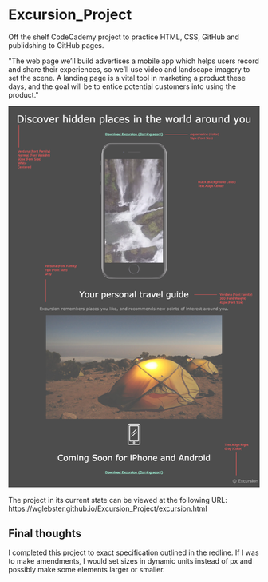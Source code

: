 # Excursion_Project

Off the shelf CodeCademy project to practice HTML, CSS, GitHub and publidshing to GitHub pages.

"The web page we’ll build advertises a mobile app which helps users record and share their experiences, so we’ll use video and landscape imagery to set the scene. A landing page is a vital tool in marketing a product these days, and the goal will be to entice potential customers into using the product."

![Project Redline](img/excursion_redline.png)

The project in its current state can be viewed at the following URL: <https://wglebster.github.io/Excursion_Project/excursion.html>

## Final thoughts

I completed this project to exact specification outlined in the redline.
If I was to make amendments, I would set sizes in dynamic units instead of px and possibly make some elements larger or smaller.
